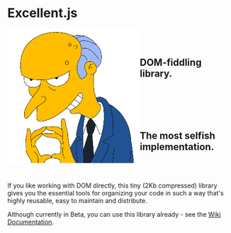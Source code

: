 # Excellent.js

<img align="left" width="299" height="302" src="./images/burns1.gif">

<br/>
<br/>

## DOM-fiddling library.

<br/>
<br/>
<br/>
<br/>

## The most selfish implementation.

<br/>

<!--
<i>
A good developer is like a good artist, needs only the basic tools and inspiration to create,
while fools pile on dogmatic overblown frameworks that promise long-term value, and then turn
into a fart in the wind, leaving incomprehensible mess as their legacy.
</i>
-->

<br/>

If you like working with DOM directly, this tiny (2Kb compressed) library gives you the essential
tools for organizing your code in such a way that's highly reusable, easy to maintain and distribute.

Although currently in Beta, you can use this library already - see the [Wiki Documentation].

[Wiki documentation]:https://github.com/vitaly-t/excellent/wiki
